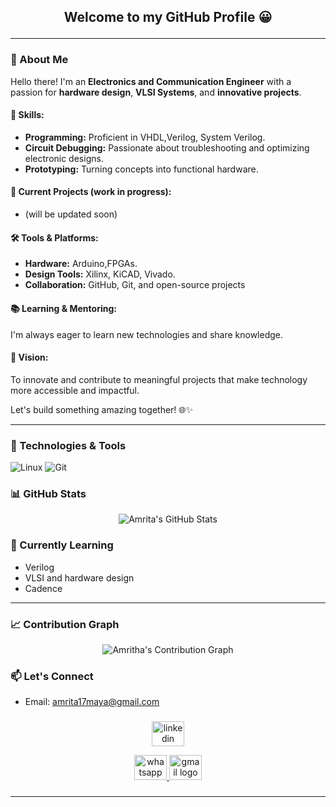 ## <p align="center"> Welcome to my GitHub Profile 😀 </p>

---

### 👋 About Me  

Hello there! I'm an **Electronics and Communication Engineer** with a passion for **hardware design**, **VLSI Systems**, and **innovative projects**.
  

#### 🔧 Skills:   
- **Programming:** Proficient in VHDL,Verilog, System Verilog.  
- **Circuit Debugging:** Passionate about troubleshooting and optimizing electronic designs.  
- **Prototyping:** Turning concepts into functional hardware.  

#### 🌟 Current Projects (work in progress):   
- (will be updated soon)

#### 🛠️ Tools & Platforms:  
- **Hardware:** Arduino,FPGAs.  
- **Design Tools:** Xilinx, KiCAD, Vivado.  
- **Collaboration:** GitHub, Git, and open-source projects 

#### 📚 Learning & Mentoring:  
I'm always eager to learn new technologies and share knowledge. 

#### 🎯 Vision:  
To innovate and contribute to meaningful projects that make technology more accessible and impactful.  

Let's build something amazing together! 🌐✨  

---

### 🔧 Technologies & Tools
![Linux](https://img.shields.io/badge/Linux-FCC624?style=for-the-badge&logo=linux&logoColor=black)
![Git](https://img.shields.io/badge/Git-F05032?style=for-the-badge&logo=git&logoColor=white)



### 📊 GitHub Stats

<p align="center">
  <img src="https://github-readme-stats.vercel.app/api?username=Amritamaya&show_icons=true&theme=radical" alt="Amrita's GitHub Stats" />
 
</p>

### 🌱 Currently Learning

- Verilog 
- VLSI and hardware design
- Cadence

---

### 📈 Contribution Graph

<p align="center">
  <img src="https://github-readme-activity-graph.vercel.app/graph?username=Amritamaya&theme=react-dark" alt="Amritha's Contribution Graph" />
</p>

### 📫 Let's Connect
- Email: <amrita17maya@gmail.com>

###

<div align="center">
  <a href="https://www.linkedin.com/in/amrita-m-b71318226/"><img src="https://raw.githubusercontent.com/maurodesouza/profile-readme-generator/master/src/assets/icons/social/linkedin/default.svg" width="52" height="40" alt="linkedin logo"  /> </a>
  
  <a href="https://wa.me/+919747981005"><img src="https://raw.githubusercontent.com/maurodesouza/profile-readme-generator/master/src/assets/icons/social/whatsapp/default.svg" width="52" height="40" alt="whatsapp logo"  /> </a>
  <a href="mailto:amrita17maya@gmail.com"><img src="https://raw.githubusercontent.com/maurodesouza/profile-readme-generator/master/src/assets/icons/social/gmail/default.svg" width="52" height="40" alt="gmail logo"  /> </a>

</div>

###


---


